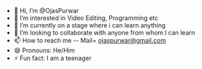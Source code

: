 - 👋 Hi, I’m @OjasPurwar
- 👀 I’m interested in Video Editing, Programming etc
- 🌱 I’m currently on a stage where i can learn anything
- 💞️ I’m looking to collaborate with anyone from whom I can learn
- 📫 How to reach me -- Mail= ojaspurwar@gmail.com
- 😄 Pronouns: He/Him
- ⚡ Fun fact: I am a teenager

<!---
OjasPurwar/OjasPurwar is a ✨ special ✨ repository because its `README.md` (this file) appears on your GitHub profile.
You can click the Preview link to take a look at your changes.
--->
